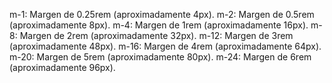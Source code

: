 m-1: Margen de 0.25rem (aproximadamente 4px).
m-2: Margen de 0.5rem (aproximadamente 8px).
m-4: Margen de 1rem (aproximadamente 16px).
m-8: Margen de 2rem (aproximadamente 32px).
m-12: Margen de 3rem (aproximadamente 48px).
m-16: Margen de 4rem (aproximadamente 64px).
m-20: Margen de 5rem (aproximadamente 80px).
m-24: Margen de 6rem (aproximadamente 96px).